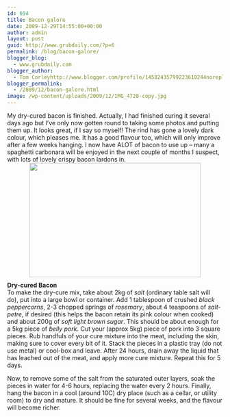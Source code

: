 ```yaml
---
id: 694
title: Bacon galore
date: 2009-12-29T14:55:00+00:00
author: admin
layout: post
guid: http://www.grubdaily.com/?p=6
permalink: /blog/bacon-galore/
blogger_blog:
  - www.grubdaily.com
blogger_author:
  - Tom Corleyhttp://www.blogger.com/profile/14582435799223610244noreply@blogger.com
blogger_permalink:
  - /2009/12/bacon-galore.html
image: /wp-content/uploads/2009/12/IMG_4728-copy.jpg
---
```

<div style="text-align: left;">
  My dry-cured bacon is finished. Actually, I had finished curing it several days ago but I&#8217;ve only now gotten round to taking some photos and putting them up. It looks great, if I say so myself! The rind has gone a lovely dark colour, which pleases me. It has a good flavour too, which will only improve after a few weeks hanging. I now have ALOT of bacon to use up &#8211; many a spaghetti carbonara will be enjoyed in the next couple of months I suspect, with lots of lovely crispy bacon lardons in.
</div>

<div>
  <div>
    <img src="http://www.grubdaily.com/wp-content/uploads/image-import/_BmWnKiMNzDk/SzodRMQ5lBI/AAAAAAAAAD8/uVPOqjuY6V0/s400/IMG_4728%2Bcopy.jpg" style="display:block; margin:0px auto 10px; text-align:center;cursor:pointer; cursor:hand;width: 400px; height: 267px;" border="0" alt="" id="BLOGGER_PHOTO_ID_5420677282680902674" />
  </div>
  
  <div style="text-align: left;">
    <b>Dry-cured Bacon</b>
  </div>
  
  <div style="text-align: left;">
    To make the dry-cure mix, take about 2kg of <i>salt</i> (ordinary table salt will do), put into a large bowl or container. Add 1 tablespoon of crushed <i>black peppercorns</i>, 2-3 chopped springs of <i>rosemary</i>, about 4 teaspoons of <i>salt-petre</i>, if desired (this helps the bacon retain its pink colour when cooked) and about 200g of <i>soft light brown sugar</i>. This should be about enough for a 5kg piece of <i>belly pork</i>. Cut your (approx 5kg) piece of pork into 3 square pieces. Rub handfuls of your cure mixture into the meat, including the skin, making sure to cover every bit of it. Stack the pieces in a plastic tray (do not use metal) or cool-box and leave. After 24 hours, drain away the liquid that has leached out of the meat, and apply more cure mixture. Repeat this for 5 days.</p>
  </div>
  
  <div style="text-align: left;">
    Now, to remove some of the salt from the saturated outer layers, soak the pieces in water for 4-6 hours, replacing the water every 2 hours. Finally, hang the bacon in a cool (around 10C) dry place (such as a cellar, or utility room) to dry and mature. It should be fine for several weeks, and the flavour will become richer.
  </div>
</div>